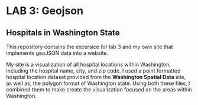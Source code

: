 # LAB 3: Geojson
## Hospitals in Washington State

This repository contains the excersice for lab 3 and my own site that implements geoJSON data into a website. 

My site is a visualization of all hospital locations within Washington; including the hospital name, city, and zip code. I used a point formatted hospital location dataset provided from the **Washington Spatial Data** site, as well as, the polygon format of Washington state. Using both these files, I combined them to make create the visualization focused on the areas within Washington. 
